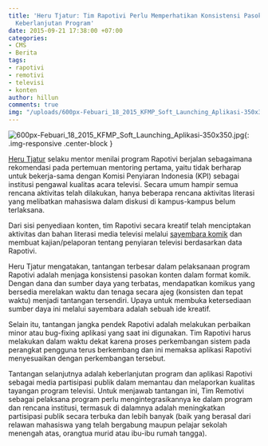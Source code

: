 ```yaml
---
title: 'Heru Tjatur: Tim Rapotivi Perlu Memperhatikan Konsistensi Pasokan Konten dan
  Keberlanjutan Program'
date: 2015-09-21 17:38:00 +07:00
categories:
- CMS
- Berita
tags:
- rapotivi
- remotivi
- televisi
- konten
author: hillun
comments: true
img: "/uploads/600px-Febuari_18_2015_KFMP_Soft_Launching_Aplikasi-350x350.jpg"
---
```


![600px-Febuari_18_2015_KFMP_Soft_Launching_Aplikasi-350x350.jpg](/uploads/600px-Febuari_18_2015_KFMP_Soft_Launching_Aplikasi-350x350.jpg){: .img-responsive .center-block }

[Heru Tjatur](http://ciptamedia.org/team/heru-tjatur/) selaku mentor menilai program Rapotivi berjalan sebagaimana rekomendasi pada pertemuan mentoring pertama, yaitu tidak berharap untuk bekerja-sama dengan Komisi Penyiaran Indonesia (KPI) sebagai institusi pengawal kualitas acara televisi. Secara umum hampir semua rencana aktivitas telah dilakukan, hanya beberapa rencana aktivitas literasi yang melibatkan mahasiswa dalam diskusi di kampus-kampus belum terlaksana.

Dari sisi penyediaan konten, tim Rapotivi secara kreatif telah menciptakan aktivitas dan bahan literasi media televisi melalui [sayembara komik](http://ciptamedia.org/sayembara-komik-rapotivi/) dan membuat kajian/pelaporan tentang penyiaran televisi berdasarkan data Rapotivi.

Heru Tjatur mengatakan, tantangan terbesar dalam pelaksanaan program Rapotivi adalah menjaga konsistensi pasokan konten dalam format komik. Dengan dana dan sumber daya yang terbatas, mendapatkan komikus yang bersedia merelakan waktu dan tenaga secara ajeg (konsisten dan tepat waktu) menjadi tantangan tersendiri. Upaya untuk membuka ketersediaan sumber daya ini melalui sayembara adalah sebuah ide kreatif.

Selain itu, tantangan jangka pendek Rapotivi adalah melakukan perbaikan minor atau bug-fixing aplikasi yang saat ini digunakan. Tim Rapotivi harus melakukan dalam waktu dekat karena proses perkembangan sistem pada perangkat pengguna terus berkembang dan ini memaksa aplikasi Rapotivi menyesuaikan dengan perkembangan tersebut.

Tantangan selanjutnya adalah keberlanjutan program dan aplikasi Rapotivi sebagai media partisipasi publik dalam memantau dan melaporkan kualitas tayangan program televisi. Untuk menjawab tantangan ini, Tim Remotivi sebagai pelaksana program perlu mengintegrasikannya ke dalam program dan rencana institusi, termasuk di dalamnya adalah meningkatkan partisipasi publik secara terbuka dan lebih banyak (baik yang berasal dari relawan mahasiswa yang telah bergabung maupun pelajar sekolah menengah atas, orangtua murid atau ibu-ibu rumah tangga).